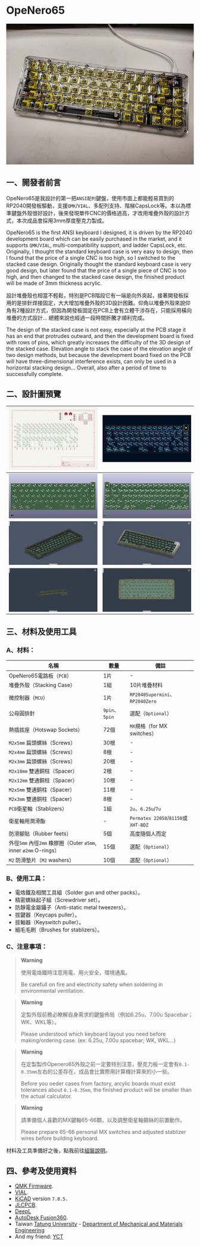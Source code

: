 # OpeNero65

![](pic/rp0.jpg)

## 一、開發者前言

OpeNero65是我設計的第一把`ANSI配列`鍵盤，使用市面上都能輕易買到的RP2040開發板驅動，支援`QMK`/`VIAL`、多配列支持、階梯CapsLock等。本以為標準鍵盤外殼很好設計，後來發現單件CNC的價格過高，才改用堆疊外殼的設計方式，本次成品會採用3mm厚度壓克力製成。

OpeNero65 is the first ANSI keyboard I designed, it is driven by the RP2040 development board which can be easily purchased in the market, and it supports `QMK`/`VIAL`, multi-compatibility support, and ladder CapsLock, etc. Originally, I thought the standard keyboard case is very easy to design, then I found that the price of a single CNC is too high, so I switched to the stacked case design. Originally thought the standard keyboard case is very good design, but later found that the price of a single piece of CNC is too high, and then changed to the stacked case design, the finished product will be made of 3mm thickness acrylic.

設計堆疊殼也相當不輕鬆，特別是PCB階段它有一端是向外突起，接著開發板採用的是排針焊接固定，大大增加堆疊外殼的3D設計困難。仰角以堆疊外殼來說仰角有2種設計方式，但因為開發板固定在PCB上會有立體干涉存在，只能採用橫向堆疊的方式設計... 總體來說也經過一段時間折騰才順利完成。

The design of the stacked case is not easy, especially at the PCB stage it has an end that protrudes outward, and then the development board is fixed with rows of pins, which greatly increases the difficulty of the 3D design of the stacked case. Elevation angle to stack the case of the elevation angle of two design methods, but because the development board fixed on the PCB will have three-dimensional interference exists, can only be used in a horizontal stacking design... Overall, also after a period of time to successfully complete.

## 二、設計圖預覽

|![](pic/info0.png)|![](pic/info1.png)|
|---|---|
|![](pic/info2.png)|![](pic/info3.png)|
|![](pic/info4.png)|![](pic/info5.png)|
|![](pic/info6.png)|![](pic/info7.png)|

## 三、材料及使用工具

### A、材料：

|名稱|數量|備註|
|---|---|---|
|OpeNero65電路板（`PCB`）|1片|-|
|堆疊外殼（Stacking Case）|1組|10片堆疊材料|
|微控制器（`MCU`）|1片|`RP2040Supermini`、`RP2040Zero`|
|公母圓排針|`9pin`、`5pin`|選配（`Optional`）|
|熱插拔座（Hotswap Sockets）|72個|`MX`規格（for MX switches）|
|`M2x5mm` 扁頭螺絲（Screws）|30根|-|
|`M2x4mm` 扁頭螺絲（Screws）|8根|-|
|`M2x3mm` 扁頭螺絲（Screws）|20根|-|
|`M2x18mm` 雙通銅柱（Spacer）|2根|-|
|`M2x12mm` 雙通銅柱（Spacer）|10根|-|
|`M2x5mm` 雙通銅柱（Spacer）|11根|-|
|`M2x3mm` 雙通銅柱（Spacer）|8根|-|
|`PCB`衛星軸（Stablizers）|1組|`2u`、`6.25u`/`7u`|
|衛星軸用潤滑酯|-|`Permatex 22058`/`81150`或`XHT-BDZ`|
|防滑腳貼（Rubber feets）|5個|高度隨個人而定|
|外徑`5mm` 內徑`2mm` 橡膠圈（Outer `ø5mm`, inner `ø2mm` O-rings）|15個|選配（`Optional`）|
|`M2` 防滑墊片（`M2` washers）|10個|選配（`Optional`）|

### B、使用工具：

- 電烙鐵及相關工具組（Solder gun and other packs）。
- 精密螺絲起子組（Screwdriver set）。
- 防靜電金屬鑷子（Anti-static metal tweezers）。
- 拔鍵器（Keycaps puller）。
- 拔軸器（Keyswitch puller）。
- 細毛毛刷（Brushes for stablizers）。

### C、注意事項：

> **Warning**
>
> 使用電烙鐵時注意用電、用火安全，環境通風。
> 
> Be carefull on fire and electricity safety when soldering in environmental ventilation.

> **Warning**
>
> 定製外殼前務必瞭解自身需求的鍵盤佈局（例如6.25u、7.00u Spacebar；WK、WKL等）。
> 
> Please understood which keyboard layout you need before making/ordering case. (ex: 6.25u, 7.00u spacebar; WK, WKL...)

> **Warning**
>
> 在定製製作Openero65外殼之前一定要特別注意，壓克力板一定會有`0.1-0.35mm`左右的公差存在，成品會比實際用計算機計算來的小一些。
> 
> Before you oeder cases from factory, arcylic boards must exist tolerances about `0.1-0.35mm`, the finished product will be smaller than the actual calculator.

> **Warning**
>
> 請準備個人喜歡的MX鍵軸65-66顆，以及調整衛星軸鋼絲的前置動作。
> 
> Please prepare 65-66 personal MX switches and adjusted stablizer wires before building keyboard.

材料及工具準備好之後，點我前往[組裝說明](guide.md)。

## 四、參考及使用資料
- [QMK Firmware](https://qmk.fm/).
- [VIAL](https://get.vial.today/).
- [KiCAD](https://www.kicad.org/) version `7.0.5.`
- [JLCPCB](https://jlcpcb.com/).
- [DeepL](https://www.deepl.com/translator)
- [AutoDesk Fusion360](https://www.autodesk.com/products/fusion-360/free-trial).
- Taiwan [Tatung University](https://www.ttu.edu.tw/) - [Department of Mechanical and Materials Engineering](https://mme.ttu.edu.tw/)
- And my friend: [YCT](https://github.com/yct38)